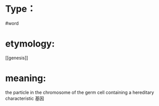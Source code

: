 # Type：
#word 
# etymology: 
[[genesis]]
# meaning: 
the particle in the chromosome of the germ cell containing a hereditary characteristic
基因